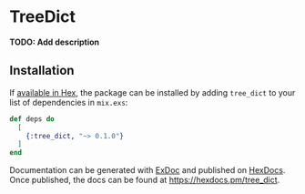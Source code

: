 # TreeDict

**TODO: Add description**

## Installation

If [available in Hex](https://hex.pm/docs/publish), the package can be installed
by adding `tree_dict` to your list of dependencies in `mix.exs`:

```elixir
def deps do
  [
    {:tree_dict, "~> 0.1.0"}
  ]
end
```

Documentation can be generated with [ExDoc](https://github.com/elixir-lang/ex_doc)
and published on [HexDocs](https://hexdocs.pm). Once published, the docs can
be found at <https://hexdocs.pm/tree_dict>.

